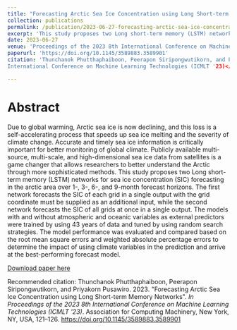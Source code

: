 ```yaml
---
title: "Forecasting Arctic Sea Ice Concentration using Long Short-term Memory Networks"
collection: publications
permalink: /publication/2023-06-27-forecasting-arctic-sea-ice-concentration-icmlt
excerpt: 'This study proposes two Long short-term memory (LSTM) networks for sea ice concentration (SIC) forecasting in the arctic area over 1-, 3-, 6-, and 9-month forecast horizons. The first network forecasts the SIC of each grid in a single output with the grid coordinate must be supplied as an additional input, while the second network forecasts the SIC of all grids at once in a single output.'
date: 2023-06-27
venue: 'Proceedings of the 2023 8th International Conference on Machine Learning Technologies (ICMLT '23)'
paperurl: 'https://doi.org/10.1145/3589883.3589901'
citation: 'Thunchanok Phutthaphaiboon, Peerapon Siripongwutikorn, and Priyakorn Pusawiro. 2023. &quot;Forecasting Arctic Sea Ice Concentration using Long Short-term Memory Networks&quot;. <i>In Proceedings of the 2023 8th 
International Conference on Machine Learning Technologies (ICMLT '23)</i>. Association for Computing Machinery, New York, NY, USA, 121–126. https://doi.org/10.1145/3589883.3589901'

---
```


Abstract
======
Due to global warming, Arctic sea ice is now declining, and this loss is a self-accelerating process that speeds up sea ice melting and the severity of climate change. Accurate and timely sea ice information is critically important for better monitoring of global climate. Publicly available multi-source, multi-scale, and high-dimensional sea ice data from satellites is a game changer that allows researchers to better understand the Arctic through more sophisticated methods. This study proposes two Long short-term memory (LSTM) networks for sea ice concentration (SIC) forecasting in the arctic area over 1-, 3-, 6-, and 9-month forecast horizons. The first network forecasts the SIC of each grid in a single output with the grid coordinate must be supplied as an additional input, while the second network forecasts the SIC of all grids at once in a single output. The models with and without atmospheric and oceanic variables as external predictors were trained by using 43 years of data and tuned by using random search strategies. The model performance was evaluated and compared based on the root mean square errors and weighted absolute percentage errors to determine the impact of using climate variables in the prediction and arrive at the best-performing forecast model.

[Download paper here](https://doi.org/10.1145/3589883.3589901)

Recommended citation: Thunchanok Phutthaphaiboon, Peerapon Siripongwutikorn, and Priyakorn Pusawiro. 2023. &quot;Forecasting Arctic Sea Ice Concentration using Long Short-term Memory Networks&quot;. <i>In Proceedings of the 2023 8th International Conference on Machine Learning Technologies (ICMLT '23)</i>. Association for Computing Machinery, New York, NY, USA, 121–126. https://doi.org/10.1145/3589883.3589901
